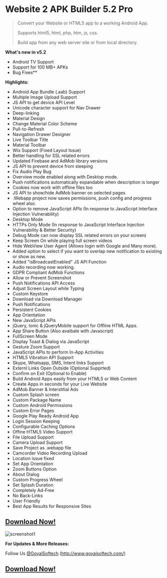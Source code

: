 # **Website 2 APK Builder 5.2 Pro**

> Convert your Website or HTML5 app to a working Android App.
> 
> Supports html5, html, php, htm, js, css.
> 
> Build app from any web server site or from local directory.

**What's new in v5.2**
- Android TV Support
- Support for 100 MB+ APKs
- Bug Fixes**

 **Highlights:**
- Android App Bundle (.aab) Support
- Multiple Image Upload Support
- JS API to get device API Level
- Unicode character support for Nav Drawer
- Deep-linking
- Material Design
- Change Material Color Scheme
- Pull-to-Refresh
- Navigation Drawer Designer
- Live Toolbar Title
- Material Toolbar
- Wix Support (Fixed Layout Issue)
- Better handling for SSL related errors
- Updated Firebase and AdMob library versions
- JS API to prevent device from sleeping
- Fix Audio Play Bug
- Overview mode enabled along with Desktop mode.
- Push notifications automatically expandable when description is longer
- Cookies now work with offline files too
- JS API to show/hide AdMob banner on selected pages
- .Webapp project now saves permissions, push config and progress wheel also.
- Option to remove JavaScript APIs (In response to JavaScript Interface Injection Vulnerability)
- Desktop Mode
- HTTPs Only Mode (In response to JavaScript Interface Injection Vulnerability & Better Security)
- Debug Mode can now display SSL related errors on your screen)
- Keep Screen On while playing full screen videos
- Hide WebView User Agent (Allows login with Google and Many more).
- Added option to select if you want to overlap new notification to existing or show as new.
- Added "isBroadcastEnabled" JS API Function
- Audio recording now working.  
- GDPR Compliant AdMob Functions
- Allow or Prevent Screenshot
- Push Notifications API Access
- Adjust Screen Layout while Typing
- Custom Keystore
- Download via Download Manager
- Push Notifications
- Persistent Cookies
- App Orientation
- New JavaScript APIs 
- jQuery, Ionic & jQueryMobile support for Offline HTML Apps.
- App Share Button (Also avaibale with Javascript)
- FullScreen Mode
- Display Toast & Dialog via JavaScript
- Gesture Zoom Support
- JavaScript APIs to perform In-App Activities
- HTML5 Vibration API Support
- Skype, Whatsapp, SMS, Intent links Support
- Externl Links Open Outside (Optional Supprted)
- Confirm on Exit (Optional to Enable)
- Build Android Apps easily from your HTML5 or Web Content
- Create Apps in seconds for your Live Website
- AdMob Banner & Interstitial Ads
- Custom Splash screen
- Custom Package Name
- Custom Android Permissions
- Custom Error Pages
- Google Play Ready Android App
- Login Session Keeping
- Configurable Caching Options
- Offine HTML5 Video Support
- File Upload Support
- Camera Upload Support
- Save Project as .webapp file
- Camcorder Video Recording Upload
- Location issue fixed
- Set App Orientation
- Zoom Buttons Option
- About Dialog
- Custom Progress Wheel
- Set Splash Duration
- Completely Ad-Free
- No Back-Links
- User Friendly
- Best App Results for Responsive Sites

## **[Download Now!](https://websitetoapk.com/download.html)**

![screenshot1](http://websitetoapk.com/images/screenshots/v5.2_1.png)

**For Updates & More Releases:**

Follow Us [@GoyalSoftech](https://github.com/goyalsoftech/)
(http://www.goyalsoftech.com/)

## **[Download Now!](https://websitetoapk.com/download.html)**

